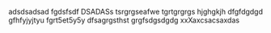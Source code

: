 adsdsadsad
fgdsfsdf
DSADASs
tsrgrgseafwe
tgrtgrgrgs
hjghgkjh
dfgfdgdgd
gfhfyjyjtyu
fgrt5et5y5y
dfsagrgsthst
grgfsdgsdgdg
xxXaxcsacsaxdas
